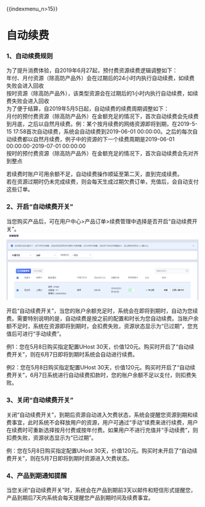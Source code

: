 {{indexmenu_n>15}}

# 自动续费

### 1、自动续费规则

为了提升消费体验，自2019年6月27起，预付费资源续费逻辑调整如下：  
年付、月付资源（除高防产品外）会在过期后的24小时内执行自动续费，如续费失败会进入回收  
按时资源（除高防产品外），该类型资源会在过期后的1小时内执行自动续费，如续费失败会进入回收  
为了便于结算，自2019年5月5日起，自动续费的续费周期调整如下：  
月付的预付费资源（除高防产品外）在金额充足的情况下，首次自动续费会先续费到月底，之后以自然月续费。例：某个按月续费的网络资源即将到期，在2019-5-15
17:58首次自动续费，系统会自动续费到2019-06-01
00:00:00。之后的每次自动续费都以自然月续费，例子中的资源的下一个续费周期是2019-06-01
00:00:00-2019-07-01 00:00:00  
按时的预付费资源（除高防产品外）在金额充足的情况下，首次自动续费会先对齐到整点

若续费时账户可用余额不足，自动续费操作顺延至第二天，直到完成续费。  
若在资源过期时仍未完成续费，则会每天生成过期欠费订单，充值后，会自动支付这些订单。  

### 2、开启“自动续费开关”

当您购买产品后，可在用户中心\>产品订单\>续费管理中选择是否开启“自动续费开关”。  
![](/images/截图_20190122104848.png)

开启“自动续费开关”，当您的账户余额充足时，系统会在即将到期时，自动为您续费。需要特别说明的是，自动续费是按之前的配置和时长为您自动续费。当账户余额不足时，系统在资源即将到期时，会扣费失败，资源状态显示为“已过期”，您充值后可进行“手动续费”。

例1：您在5月8日购买指定配置UHost 30天，价值120元。购买时开启了“自动续费开关”，则在6月7日即将到期时系统会自动进行续费。

例2：您在5月8日购买指定配置UHost
30天，价值120元。购买时开启了“自动续费开关”，6月7日系统进行自动续费扣款时，您的账户余额不足以支付，则扣费失败。

### 3、关闭“自动续费开关”

关闭“自动续费开关”，到期后资源自动进入欠费状态，系统会提醒您资源到期和续费事宜，此时系统不会释放用户的资源，用户可通过“手动”续费来进行续费，用户在续费时可重新选择按月付费或按年付费。如果用户不进行充值并“手动续费”，则扣费失败，资源状态显示为“已过期”。

例：您在5月8日购买指定配置UHost 30天，价值120元。购买时未开启了“自动续费开关”，则在5月7日即将到期时资源进入欠费状态。

### 4、产品到期通知提醒

当您关闭“自动续费开关”时，系统会在产品到期前3天以邮件和短信形式提醒您，产品到期后7天内系统会每天提醒您产品到期时间及续费事宜。
